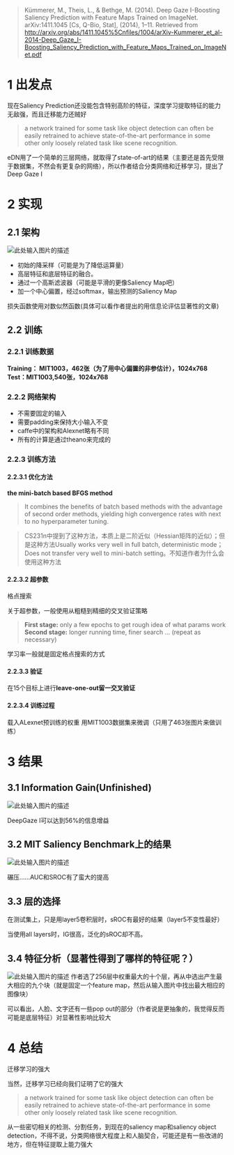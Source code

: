 > Kümmerer, M., Theis, L., & Bethge, M. (2014). Deep Gaze I-Boosting Saliency Prediction with Feature Maps Trained on ImageNet. arXiv:1411.1045 [Cs, Q-Bio, Stat], (2014), 1–11. Retrieved from http://arxiv.org/abs/1411.1045%5Cnfiles/1004/arXiv-Kummerer_et_al-2014-Deep_Gaze_I-Boosting_Saliency_Prediction_with_Feature_Maps_Trained_on_ImageNet.pdf

# 1 出发点

现在Saliency Prediction还没能包含特别高阶的特征，深度学习提取特征的能力无敌强，而且迁移能力还贼好

> a network trained for some task like object detection can often be easily retrained to achieve state-of-the-art performance in some other only loosely related task like scene recognition. 

eDN用了一个简单的三层网络，就取得了state-of-art的结果（主要还是首先受限于数据集，不然会有更复杂的网络），所以作者结合分类网络和迁移学习，提出了Deep Gaze I

# 2 实现

## 2.1 架构


![此处输入图片的描述][1]

 
 - 初始的降采样（可能是为了降低运算量）
 - 高层特征和底层特征的融合。
 - 通过一个高斯滤波器（可能是平滑的更像Saliency Map吧）
 - 加一个中心偏置，经过softmax，输出预测的Saliency Map

损失函数使用对数似然函数(具体可以看作者提出的用信息论评估显著性的文章)

## 2.2 训练

### 2.2.1 训练数据

**Training： MIT1003，462张（为了用中心偏置的非参估计），1024x768
Test：MIT1003,540张，1024x768**

### 2.2.2 网络架构

 - 不需要固定的输入 
 - 需要padding来保持大小输入不变
 - caffe中的架构和Alexnet略有不同
 - 所有的计算是通过theano来完成的

### 2.2.3 训练方法

#### 2.2.3.1 优化方法

**the mini-batch based BFGS method**

> It combines the benefits of batch based methods with the advantage of second order methods, yielding high convergence rates with next to no hyperparameter tuning.

> CS231n中提到了这种方法，本质上是二阶近似（Hessian矩阵的近似）；但是这种方法Usually works very well in full batch, deterministic mode；Does not transfer very well to mini-batch setting。不知道作者为什么会使用这种方法

#### 2.2.3.2 超参数

格点搜索

关于超参数，一般使用从粗糙到精细的交叉验证策略

> **First stage:** only a few epochs to get rough idea of what params work
> **Second stage:** longer running time, finer search … (repeat as
> necessary)

学习率一般就是固定格点搜索的方式

#### 2.2.3.3 验证

在15个目标上进行**leave-one-out留一交叉验证**

#### 2.2.3.4 训练过程

载入ALexnet预训练的权重
用MIT1003数据集来微调（只用了463张图片来做训练）

# 3 结果

## 3.1 Information Gain(Unfinished)

![此处输入图片的描述][2]

DeepGaze I可以达到56%的信息增益

## 3.2 MIT Saliency Benchmark上的结果
![此处输入图片的描述][3]

碾压……AUC和SROC有了蛮大的提高

## 3.3 层的选择

在测试集上，只是用layer5卷积层时，sROC有最好的结果（layer5不变性最好）

当使用all layers时，IG很高，泛化的sROC却不高。

## 3.4 特征分析（显著性得到了哪样的特征呢？）

![此处输入图片的描述][4]
作者选了256层中权重最大的十个层，再从中选出产生最大相应的九个块（就是固定一个feature map，然后从输入图片中找出最大相应的图像块）

可以看出，人脸、文字还有一些pop out的部分（作者说是更抽象的，我觉得反而可能是底层特征）对显著性影响比较大



# 4 总结

迁移学习的强大


当然，迁移学习已经向我们证明了它的强大

> a network trained for some task like object detection can often be easily retrained to achieve state-of-the-art performance in some other only loosely related task like scene recognition.

从一些密切相关的检测、分割任务，到现在的saliency map和saliency object detection，不得不说，分类网络很大程度上和人脑契合，可能还是有一些改进的地方，但在特征提取上能力强大



  [1]: http://img2.ph.126.net/ZxosWk5SaBJjmbrRg8tEoA==/6632379483073299095.jpg
  [2]: http://img2.ph.126.net/R2TBY3oH3asAay2Ze3D_wg==/6632445453770994974.jpg
  [3]: http://img1.ph.126.net/pBVy9vxSLEpxHiBnpUOIAA==/6632258536794273031.jpg
  [4]: http://img0.ph.126.net/jTt2-E9Xi7zybacJjG0r-A==/6632757715070686182.jpg
